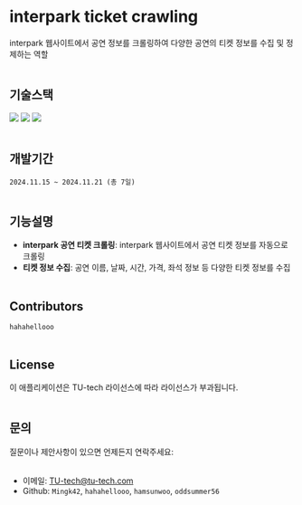 # interpark ticket crawling
interpark 웹사이트에서 공연 정보를 크롤링하여 다양한 공연의 티켓 정보를 수집 및 정제하는 역할 
<br></br>
## 기술스택
<img src="https://img.shields.io/badge/Python-3.11-3776AB?style=flat&logo=Python&logoColor=F5F7F8"/>   <img src="https://img.shields.io/badge/selenium-43B02A?style=flat&logo=selenium&logoColor=F5F7F8"/>  <img src="https://img.shields.io/badge/Beautifulsoup-3776AB?style=flat&logo=Beautifulsoup&logoColor=#090a0a"/>
<br></br>
## 개발기간
`2024.11.15 ~ 2024.11.21 (총 7일)`
<br></br>
## 기능설명
- **interpark 공연 티켓 크롤링**: interpark 웹사이트에서 공연 티켓 정보를 자동으로 크롤링
- **티켓 정보 수집**: 공연 이름, 날짜, 시간, 가격, 좌석 정보 등 다양한 티켓 정보를 수집
<br></br>
## Contributors
`hahahellooo`
<br></br>
## License
이 애플리케이션은 TU-tech 라이선스에 따라 라이선스가 부과됩니다.
<br></br>
## 문의
질문이나 제안사항이 있으면 언제든지 연락주세요:
<br></br>
- 이메일: TU-tech@tu-tech.com
- Github: `Mingk42`, `hahahellooo`, `hamsunwoo`, `oddsummer56`
